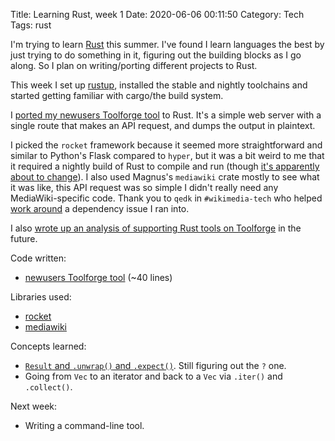 Title: Learning Rust, week 1
Date: 2020-06-06 00:11:50
Category: Tech
Tags: rust

I'm trying to learn [Rust](https://en.wikipedia.org/wiki/Rust_(programming_language)) this summer. I've found I learn languages the best by just trying to do something in it, figuring out the building blocks as I go along. So I plan on writing/porting different projects to Rust.

This week I set up [rustup](https://rustup.rs/), installed the stable and nightly toolchains and started getting familiar with cargo/the build system.

I [ported my newusers Toolforge tool](https://gerrit.wikimedia.org/r/c/labs/tools/newusers/+/601523) to Rust. It's a simple web server with a single route that makes an API request, and dumps the output in plaintext.

I picked the `rocket` framework because it seemed more straightforward and similar to Python's Flask compared to `hyper`, but it was a bit weird to me that it required a nightly build of Rust to compile and run (though [it's apparently about to change](https://github.com/SergioBenitez/Rocket/issues/19)). I also used Magnus's `mediawiki` crate mostly to see what it was like, this API request was so simple I didn't really need any MediaWiki-specific code. Thank you to `qedk` in `#wikimedia-tech` who helped [work around](https://github.com/magnusmanske/mediawiki_rust/pull/21) a dependency issue I ran into.

I also [wrote up an analysis of supporting Rust tools on Toolforge](https://phabricator.wikimedia.org/T194953#6183849) in the future.

Code written:

* [newusers Toolforge tool](https://gerrit.wikimedia.org/r/plugins/gitiles/labs/tools/newusers/+/master) (~40 lines)

Libraries used:

* [rocket](https://rocket.rs/)
* [mediawiki](https://github.com/magnusmanske/mediawiki_rust)

Concepts learned:

* [`Result` and `.unwrap()` and `.expect()`](https://doc.rust-lang.org/book/ch09-02-recoverable-errors-with-result.html). Still figuring out the `?` one.
* Going from `Vec` to an iterator and back to a `Vec` via `.iter()` and `.collect()`.

Next week:

* Writing a command-line tool.
